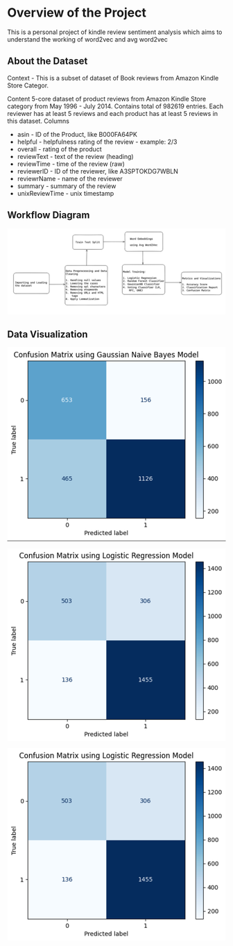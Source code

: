 # Overview of the Project
This is a personal project of kindle review sentiment analysis  which aims to understand the working of word2vec and avg word2vec

## About the Dataset

Context - This is a subset of dataset of Book reviews from Amazon Kindle Store Categor.

Content 5-core dataset of product reviews from Amazon Kindle Store category from May 1996 - July 2014. Contains total of 982619 entries. Each reviewer has at least 5 reviews and each product has at least 5 reviews in this dataset. Columns

*   asin - ID of the Product, like B000FA64PK
*   helpful - helpfulness rating of the review - example: 2/3
*   overall - rating of the product
*   reviewText - text of the review (heading)
*   reviewTime - time of the review (raw)
*   reviewerID - ID of the reviewer, like A3SPTOKDG7WBLN
*   reviewrName - name of the reviewer
*   summary - summary of the review
*   unixReviewTime - unix timestamp

## Workflow Diagram
![Worflow Diagram of the Project](https://github.com/ratul-07/kindle-review-sentiment-analysis/blob/main/Images/Workflow%20Diagram.png)

## Data Visualization

  ![Confusion Matrix using GNB](https://github.com/ratul-07/kindle-review-sentiment-analysis/blob/main/Images/GaussianNB%20CM%20KindleRA.png)


  ![Confusion Matrix using RF](https://github.com/ratul-07/kindle-review-sentiment-analysis/blob/main/Images/LogisticRegression%20CM%20%20KindleRA.png)


  ![Confusion Matrix using LR](https://github.com/ratul-07/kindle-review-sentiment-analysis/blob/main/Images/LogisticRegression%20CM%20%20KindleRA.png)
